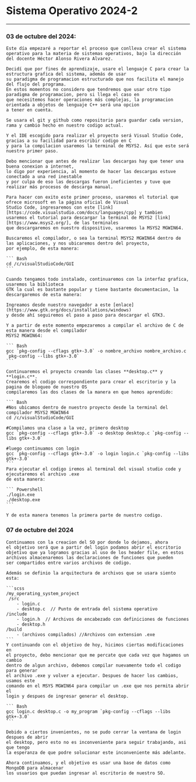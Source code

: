 # Sistema Operativo 2024-2
<hr>

### 03 de octubre del 2024:

    Este día empezaré a reportar el proceso que conlleva crear el sistema operativo para la materia de sistemas operativos, bajo la dirección del docente Héctor Alonso Rivera Alvarez.
    
    Decidí que por fines de aprendizaje, usare el lenguaje C para crear la estructura grafica del sistema, además de usar
    su paradigma de programacion estructurado que nos facilita el manejo del flujo del programa.
    En estos momentos no considero que tendremos que usar otro tipo paradigma de programacion, pero si llega el caso en
    que necesitemos hacer operaciones más complejas, la programacion orientada a objetos de lenguaje C++ será una opcion
    a tener en cuenta.

    Se usara el git y github como repositorio para guardar cada version, rama y cambio hecho en nuestro codigo actual.
    
    Y el IDE escogido para realizar el proyecto será Visual Studio Code, gracias a su facilidad para escribir codigo en C
    y para la compilacion usaremos la terminal de MSYS2. Así que este será nuestro primer paso.
    
    Debo mencionar que antes de realizar las descargas hay que tener una buena conexion a internet,
    lo digo por experiencia, al momento de hacer las descargas estuve conectado a una red inestable
    y por culpa de eso las descargas fueron ineficientes y tuve que realizar más procesos de descarga manual.

    Para hacer con exito este primer proceso, usaremos el tutorial que ofrece microsoft en la página oficial de Visual
    Studio Code, ingresaremos con este [link][https://code.visualstudio.com/docs/languages/cpp] y tambien
    usaremos el tutorial para descargar la terminal de MSYS2 [link][https://www.msys2.org/], de las terminales
    que descargaremos en nuestro dispositivo, usaremos la MSYS2 MGWIN64.

    Buscaremos el compilador, o sea la terminal MSYS2 MGWIN64 dentro de las aplicaciones, y nos ubicaremos dentro del proyecto, 
    por ejemplo, de esta manera:

    ``` Bash
    cd /c/visualStudioCode/GUI
    ```

    Cuando tengamos todo instalado, continuaremos con la interfaz grafica, usaremos la biblioteca
    GTK la cual es bastante popular y tiene bastante documentacion, la descargaremos de esta manera:

    Ingreamos desde nuestro navegador a este [enlace](https://www.gtk.org/docs/installations/windows) 
    y desde ahí seguiremos el paso a paso para descargar el GTK3.

    Y a partir de este momento empezaremos a compilar el archivo de C de esta manera desde el compilador 
    MSYS2 MGWIN64:
    
    ``` Bash 
    gcc `pkg-config --cflags gtk+-3.0` -o nombre_archivo nombre_archivo.c `pkg-config --libs gtk+-3.0` 
    ```

    Continuaremos el proyecto creando las clases **desktop.c** y **login.c**.
    Crearemos el codigo correspondiente para crear el escritorio y la pagina de bloqueo de nuestro OS
    compilaremos las dos clases de la manera en que hemos aprendido:

    ``` Bash
    #Nos ubicamos dentro de nuestro proyecto desde la terminal del compilador MSYS2 MGWIN64
    cd /c/visualStudioCode/GUI

    #Compilamos una clase a la vez, primero desktop
    gcc `pkg-config --cflags gtk+-3.0` -o desktop desktop.c `pkg-config --libs gtk+-3.0` 

    #luego continuamos con login
    gcc `pkg-config --cflags gtk+-3.0` -o login login.c `pkg-config --libs gtk+-3.0`  
    ```
    Para ejecutar el codigo iremos al terminal del visual studio code y ejecutaremos el archivo .exe
    de esta manera:

    ``` Powershell
    ./login.exe
    ./desktop.exe
    ```

    Y de esta manera tenemos la primera parte de nuestro codigo.

### 07 de octubre del 2024
    Continuamos con la creacion del SO por donde lo dejamos, ahora
    el objetivo será que a partir del login podamos abrir el escritorio
    objetivo que ya logramos gracias al uso de los header file, en estos
    archivos almacenaremos las declaraciones de funciones que pueden
    ser compartidos entre varios archivos de codigo.

    Además se definio la arquitectura de archivos que se usara siento esta:

    ```scss
    /my_operating_system_project
     /src
        - login.c
        - desktop.c  // Punto de entrada del sistema operativo
    /include
        - login.h  // Archivos de encabezado con definiciones de funciones
        - desktop.h
    /build
        - (archivos compilados) //Archivos con extension .exe
    ```
    Y continuando con el objetivo de hoy, hicimos ciertas modificaciones en 
    el proyecto, debo mencionar que me percate que cada vez que hagamos un cambio 
    dentro de algun archivo, debemos compilar nuevamente todo el codigo para generar 
    el archivo .exe y volver a ejecutar. Despues de hacer los cambios, usamos este
    comando en el MSYS MGWIN64 para compilar un .exe que nos permita abrir el 
    login y despues de ingresar generar el desktop.

    ``` Bash
    gcc login.c desktop.c -o my_program `pkg-config --cflags --libs gtk+-3.0`
    ```

    Debido a ciertos invenientes, no se pudo cerrar la ventana de login despues de abrir
    el desktop, pero esto no es inconveniente para seguir trabajando, asi que tengo 
    la esperanza de que podre solucionar este inconveniente más adelante.

    Ahora continuamos, y el objetivo es usar una base de datos como MongoDB para almacenar 
    los usuarios que puedan ingresar al escritorio de nuestro SO.
    




